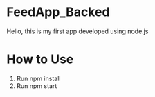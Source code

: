 # FeedApp_Backed
Hello, this is my first app developed using node.js

# How to Use
1. Run npm install
2. Run npm start
